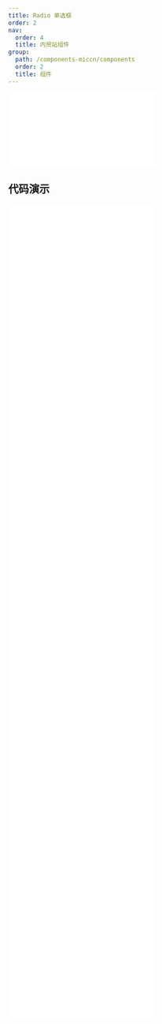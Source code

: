 ```yaml
---
title: Radio 单选框
order: 2
nav:
  order: 4
  title: 内贸站组件
group:
  path: /components-miccn/components
  order: 2
  title: 组件
---
```


<div>
<embed src="@docs-common/radio/index.md"></embed>
</div>
        
## 代码演示

<Row gutter=8>

  <Col span=12>
    
  <div class="code-box"><embed src="@abiz-rc-miccn/radio/demo/badge-radio-miccn.md"></embed></div>
          
  <div class="code-box"><embed src="@abiz-rc-miccn/radio/demo/disabled-radio-miccn.md"></embed></div>
          
  <div class="code-box"><embed src="@abiz-rc-miccn/radio/demo/radiobutton-solid-radio-miccn.md"></embed></div>
          
  <div class="code-box"><embed src="@abiz-rc-miccn/radio/demo/radiogroup-options-radio-miccn.md"></embed></div>
          
  <div class="code-box"><embed src="@abiz-rc-miccn/radio/demo/radiogroup-with-name-radio-miccn.md"></embed></div>
          
  </Col>
          
  <Col span=12>
    
  <div class="code-box"><embed src="@abiz-rc-miccn/radio/demo/basic-radio-miccn.md"></embed></div>
          
  <div class="code-box"><embed src="@abiz-rc-miccn/radio/demo/radiobutton-radio-miccn.md"></embed></div>
          
  <div class="code-box"><embed src="@abiz-rc-miccn/radio/demo/radiogroup-more-radio-miccn.md"></embed></div>
          
  <div class="code-box"><embed src="@abiz-rc-miccn/radio/demo/radiogroup-radio-miccn.md"></embed></div>
          
  <div class="code-box"><embed src="@abiz-rc-miccn/radio/demo/size-radio-miccn.md"></embed></div>
          
  </Col>
          
</Row>
        
<div><embed src="@docs-common/radio/index-api.md"></embed><div>
        